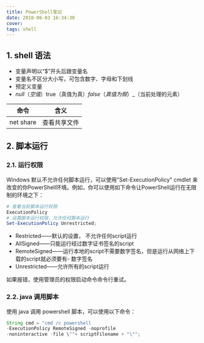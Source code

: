 ```yaml
---
title: PowerShell笔记
date: 2018-06-03 16:34:30
cover:
tags: shell
---
```


## 1. shell 语法

- 变量声明以“$”开头后跟变量名
- 变量名不区分大小写，可包含数字、字母和下划线
- 预定义变量
- $null（空值）$true（真值为真）$false（真值为假）$_（当前处理的元素）

命令|含义
-|-
net share | 查看共享文件


## 2. 脚本运行

### 2.1. 运行权限
Windows 默认不允许任何脚本运行，可以使用"Set-ExecutionPolicy" cmdlet 来改变的你PowerShell环境。例如，你可以使用如下命令让PowerShell运行在无限制的环境之下：

```powershell
# 查看当前脚本运行权限
ExecutionPolicy
# 设置脚本运行权限，允许任何脚本运行
Set-ExecutionPolicy Unrestricted;
```

- Restricted——默认的设置， 不允许任何script运行
- AllSigned——只能运行经过数字证书签名的script
- RemoteSigned——运行本地的script不需要数字签名，但是运行从网络上下载的script就必须要有- 数字签名
- Unrestricted——允许所有的script运行

如果报错，使用管理员的权限启动命令命令行重试。

### 2.2. java 调用脚本
使用 java 调用 powershell 脚本，可以使用以下命令：
```java
String cmd = "cmd /c powershell 
-ExecutionPolicy RemoteSigned -noprofile 
-noninteractive -file \""+ scriptFilename + "\"";
```